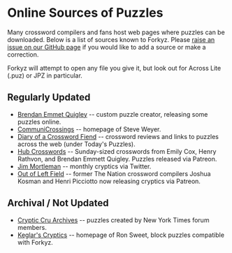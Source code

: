 
# Online Sources of Puzzles

Many crossword compilers and fans host web pages where puzzles can be
downloaded. Below is a list of sources known to Forkyz. Please [raise an
issue on our GitHub page][issues] if you would like to add a source or
make a correction.

Forkyz will attempt to open any file you give it, but look out for
Across Lite (.puz) or JPZ in particular.

## Regularly Updated

* [Brendan Emmet Quigley][beq] -- custom puzzle creator, releasing some
  puzzles online.
* [CommuniCrossings][communicrossings] -- homepage of Steve Weyer.
* [Diary of a Crossword Fiend][diary] -- crossword reviews and links to
  puzzles across the web (under Today's Puzzles).
* [Hub Crosswords][hubcrosswords] -- Sunday-sized crosswords from Emily
  Cox, Henry Rathvon, and Brendan Emmett Quigley. Puzzles released via
  Patreon.
* [Jim Mortleman][jimjar] -- monthly cryptics via Twitter.
* [Out of Left Field][outofleftfield] -- former The Nation crossword
  compilers Joshua Kosman and Henri Picciotto now releasing cryptics via
  Patreon.

## Archival / Not Updated

* [Cryptic Cru Archives][crypticcru] -- puzzles created by New York
  Times forum members.
* [Keglar's Cryptics][keglar] -- homepage of Ron Sweet, block puzzles
  compatible with Forkyz.

[issues]: https://github.com/yourealwaysbe/forkyz/issues

[beq]: https://www.brendanemmettquigley.com/
[communicrossings]: https://communicrossings.com/crosswords-weyer
[diary]: https://crosswordfiend.com/
[hubcrosswords]: https://www.patreon.com/hubcrosswords
[jimjar]: https://twitter.com/Jimjar
[outofleftfield]: http://www.leftfieldcryptics.com/

[crypticcru]: https://archive.nytimes.com/www.nytimes.com/premium/xword/cryptic-archive.html
[keglar]: https://kegler.gitlab.io/
